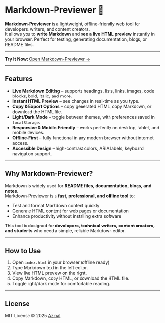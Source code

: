 # Markdown-Previewer 📝

**Markdown-Previewer** is a lightweight, offline-friendly web tool for developers, writers, and content creators.  
It allows you to **write Markdown** and **see a live HTML preview** instantly in your browser. Perfect for testing, generating documentation, blogs, or README files.

---

**Try It Now:** [Open Markdown-Previewer →](https://azmaldev.github.io/markdown-previewer/)

---

## Features

- **Live Markdown Editing** – supports headings, lists, links, images, code blocks, bold, italic, and more.  
- **Instant HTML Preview** – see changes in real-time as you type.  
- **Copy & Export Options** – copy generated HTML, copy Markdown, or download the HTML file.  
- **Light/Dark Mode** – toggle between themes, with preferences saved in `localStorage`.  
- **Responsive & Mobile-Friendly** – works perfectly on desktop, tablet, and mobile devices.  
- **Offline-First** – fully functional in any modern browser without internet access.  
- **Accessible Design** – high-contrast colors, ARIA labels, keyboard navigation support.

---

## Why Markdown-Previewer?

Markdown is widely used for **README files, documentation, blogs, and notes**.  
Markdown-Previewer is a **fast, professional, and offline tool** to:

- Test and format Markdown content quickly  
- Generate HTML content for web pages or documentation  
- Enhance productivity without installing extra software  

This tool is designed for **developers, technical writers, content creators, and students** who need a simple, reliable Markdown editor.

---

## How to Use

1. Open `index.html` in your browser (offline ready).  
2. Type Markdown text in the left editor.  
3. View live HTML preview on the right.  
4. Copy Markdown, copy HTML, or download the HTML file.  
5. Toggle light/dark mode for comfortable reading.

---

## License

MIT License © 2025 [Azmal](https://github.com/azmaldev)

